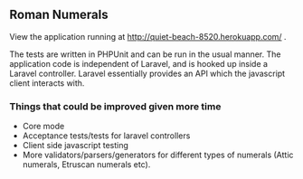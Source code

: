 ## Roman Numerals

View the application running at http://quiet-beach-8520.herokuapp.com/ .

The tests are written in PHPUnit and can be run in the usual manner. The application code is independent of Laravel, and is hooked up inside a Laravel controller. Laravel essentially provides an API which the javascript client interacts with.

### Things that could be improved given more time

* Core mode
* Acceptance tests/tests for laravel controllers
* Client side javascript testing
* More validators/parsers/generators for different types of numerals (Attic numerals, Etruscan numerals etc).


